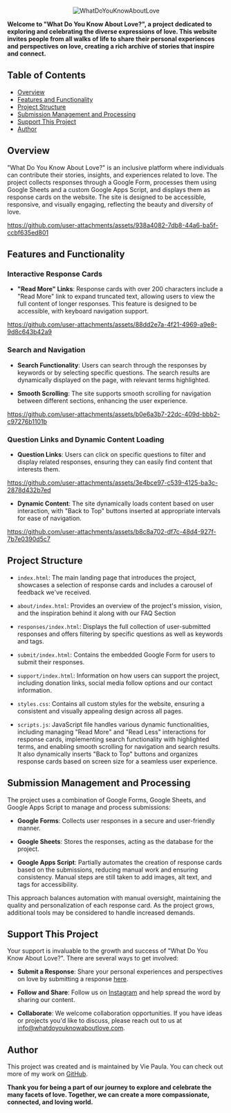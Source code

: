 <p align="center">
  <img src="https://github.com/user-attachments/assets/a22c21d9-4cdf-48f5-b2ab-0b6e6be52fd4" alt="WhatDoYouKnowAboutLove" />
</p>

**Welcome to "What Do You Know About Love?", a project dedicated to exploring and celebrating the diverse expressions of love. This website invites people from all walks of life to share their personal experiences and perspectives on love, creating a rich archive of stories that inspire and connect.**

## Table of Contents
- [Overview](#overview)
- [Features and Functionality](#features-and-functionality)
- [Project Structure](#project-structure)
- [Submission Management and Processing](#submission-management-and-processing)
- [Support This Project](#support-this-project)
- [Author](#author)

## Overview

"What Do You Know About Love?" is an inclusive platform where individuals can contribute their stories, insights, and experiences related to love. The project collects responses through a Google Form, processes them using Google Sheets and a custom Google Apps Script, and displays them as response cards on the website. The site is designed to be accessible, responsive, and visually engaging, reflecting the beauty and diversity of love.


https://github.com/user-attachments/assets/938a4082-7db8-44a6-ba5f-ccbf635ed801


## Features and Functionality

### Interactive Response Cards

- **"Read More" Links**: Response cards with over 200 characters include a "Read More" link to expand truncated text, allowing users to view the full content of longer responses. This feature is designed to be accessible, with keyboard navigation support.


https://github.com/user-attachments/assets/88dd2e7a-4f21-4969-a9e8-9d8c643b42a9


  
### Search and Navigation

- **Search Functionality**: Users can search through the responses by keywords or by selecting specific questions. The search results are dynamically displayed on the page, with relevant terms highlighted.

- **Smooth Scrolling**: The site supports smooth scrolling for navigation between different sections, enhancing the user experience.



https://github.com/user-attachments/assets/b0e6a3b7-22dc-409d-bbb2-c97276b1101b



### Question Links and Dynamic Content Loading

- **Question Links**: Users can click on specific questions to filter and display related responses, ensuring they can easily find content that interests them.

  

https://github.com/user-attachments/assets/3e4bce97-c539-4125-ba3c-2878d432b7ed



- **Dynamic Content**: The site dynamically loads content based on user interaction, with "Back to Top" buttons inserted at appropriate intervals for ease of navigation.



https://github.com/user-attachments/assets/b8c8a702-df7c-48d4-927f-7b7e0390d5c7

## Project Structure

- `index.html`: The main landing page that introduces the project, showcases a selection of response cards and includes a carousel of feedback we've received.

- `about/index.html`: Provides an overview of the project's mission, vision, and the inspiration behind it along with our FAQ Section

- `responses/index.html`: Displays the full collection of user-submitted responses and offers filtering by specific questions as well as keywords and tags.

- `submit/index.html`: Contains the embedded Google Form for users to submit their responses.

- `support/index.html`: Information on how users can support the project, including donation links, social media follow options and our contact information.

- `styles.css`: Contains all custom styles for the website, ensuring a consistent and visually appealing design across all pages. 

- `scripts.js`: JavaScript file handles various dynamic functionalities, including managing "Read More" and "Read Less" interactions for response cards, implementing search functionality with highlighted terms, and enabling smooth scrolling for navigation and search results. It also dynamically inserts "Back to Top" buttons and organizes response cards based on screen size for a seamless user experience.

## Submission Management and Processing

The project uses a combination of Google Forms, Google Sheets, and Google Apps Script to manage and process submissions:

- **Google Forms**: Collects user responses in a secure and user-friendly manner.

- **Google Sheets**: Stores the responses, acting as the database for the project.

- **Google Apps Script**: Partially automates the creation of response cards based on the submissions, reducing manual work and ensuring consistency. Manual steps are still taken to add images, alt text, and tags for accessibility.

This approach balances automation with manual oversight, maintaining the quality and personalization of each response card. As the project grows, additional tools may be considered to handle increased demands.

## Support This Project

Your support is invaluable to the growth and success of "What Do You Know About Love?". There are several ways to get involved:

- **Submit a Response**: Share your personal experiences and perspectives on love by submitting a response [here](https://whatdoyouknowaboutlove.com/submit).

- **Follow and Share**: Follow us on [Instagram](https://instagram.com/whatdoyouknowaboutlove) and help spread the word by sharing our content.

- **Collaborate**: We welcome collaboration opportunities. If you have ideas or projects you'd like to discuss, please reach out to us at [info@whatdoyouknowaboutlove.com](mailto:info@whatdoyouknowaboutlove.com).

## Author

This project was created and is maintained by Vie Paula. You can check out more of my work on [GitHub](https://github.com/ThatsVie).


**Thank you for being a part of our journey to explore and celebrate the many facets of love. Together, we can create a more compassionate, connected, and loving world.**
